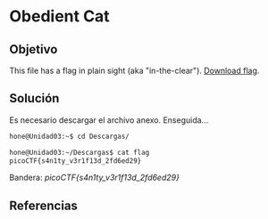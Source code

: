# Obedient Cat

## Objetivo
This file has a flag in plain sight (aka "in-the-clear"). [Download flag](https://mercury.picoctf.net/static/0e428b2db9788d31189329bed089ce98/flag).

## Solución 
Es necesario descargar el archivo anexo. 
Enseguida...
```bash
hone@Unidad03:~$ cd Descargas/
```

```bash
hone@Unidad03:~/Descargas$ cat flag 
picoCTF{s4n1ty_v3r1f13d_2fd6ed29}
```

Bandera: *picoCTF{s4n1ty_v3r1f13d_2fd6ed29}*

## Referencias